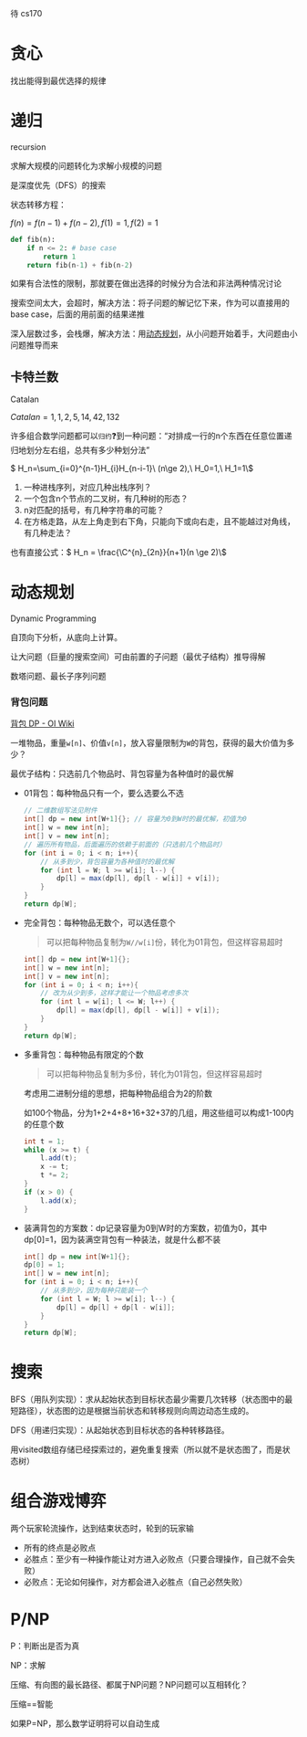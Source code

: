 待 cs170

# 贪心

找出能得到最优选择的规律

# 递归

recursion

求解大规模的问题转化为求解小规模的问题

是深度优先（DFS）的搜索

状态转移方程：

$f(n)=f(n-1)+f(n-2), f(1)=1, f(2)=1$​

```python
def fib(n):
    if n <= 2: # base case
        return 1
    return fib(n-1) + fib(n-2)
```

如果有合法性的限制，那就要在做出选择的时候分为合法和非法两种情况讨论

搜索空间太大，会超时，解决方法：将子问题的解记忆下来，作为可以直接用的base case，后面的用前面的结果递推

深入层数过多，会栈爆，解决方法：用[动态规划](#动态规划)，从小问题开始着手，大问题由小问题推导而来

## 卡特兰数

Catalan

$Catalan = 1,1,2,5,14,42,132$

许多组合数学问题都可以`归约`❓到一种问题：“对排成一行的n个东西在任意位置递归地划分左右组，总共有多少种划分法”

$ H_n=\sum_{i=0}^{n-1}H_{i}H_{n-i-1}\ (n\ge 2),\ H_0=1,\ H_1=1\\$

1. 一种进栈序列，对应几种出栈序列？
2. 一个包含n个节点的二叉树，有几种树的形态？
3. n对匹配的括号，有几种字符串的可能？
4. 在方格走路，从左上角走到右下角，只能向下或向右走，且不能越过对角线，有几种走法？

也有直接公式：$ H_n = \frac{\C^{n}_{2n}}{n+1}(n \ge 2)\\$

# 动态规划

Dynamic Programming

自顶向下分析，从底向上计算。

让大问题（巨量的搜索空间）可由前置的子问题（最优子结构）推导得解

数塔问题、最长子序列问题

### 背包问题

[背包 DP - OI Wiki](https://oi-wiki.org/dp/knapsack/)

一堆物品，重量`w[n]`、价值`v[n]`，放入容量限制为`W`的背包，获得的最大价值为多少？

最优子结构：只选前几个物品时、背包容量为各种值时的最优解

- 01背包：每种物品只有一个，要么选要么不选

  ```java
  // 二维数组写法见附件
  int[] dp = new int[W+1]{}; // 容量为0到W时的最优解，初值为0
  int[] w = new int[n];
  int[] v = new int[n];
  // 遍历所有物品，后面遍历的依赖于前面的（只选前几个物品时）
  for (int i = 0; i < n; i++){
      // 从多到少，背包容量为各种值时的最优解
      for (int l = W; l >= w[i]; l--) {
          dp[l] = max(dp[l], dp[l - w[i]] + v[i]);
      }
  }
  return dp[W];
  ```

- 完全背包：每种物品无数个，可以选任意个

  > 可以把每种物品复制为`W//w[i]`份，转化为01背包，但这样容易超时

  ```java
  int[] dp = new int[W+1]{};
  int[] w = new int[n];
  int[] v = new int[n];
  for (int i = 0; i < n; i++){
      // 改为从少到多，这样才能让一个物品考虑多次
      for (int l = w[i]; l <= W; l++) {
          dp[l] = max(dp[l], dp[l - w[i]] + v[i]);
      }
  }
  return dp[W];
  ```

- 多重背包：每种物品有限定的个数

  > 可以把每种物品复制为多份，转化为01背包，但这样容易超时

  考虑用二进制分组的思想，把每种物品组合为2的阶数

  如100个物品，分为1+2+4+8+16+32+37的几组，用这些组可以构成1-100内的任意个数

  ```java
  int t = 1;
  while (x >= t) {
      l.add(t);
      x -= t;
      t *= 2;
  }
  if (x > 0) {
      l.add(x);
  }
  ```
  
- 装满背包的方案数：dp记录容量为0到W时的方案数，初值为0，其中dp[0]=1，因为装满空背包有一种装法，就是什么都不装

  ```java
  int[] dp = new int[W+1]{};
  dp[0] = 1;
  int[] w = new int[n];
  for (int i = 0; i < n; i++){
      // 从多到少，因为每种只能装一个
      for (int l = W; l >= w[i]; l--) {
          dp[l] = dp[l] + dp[l - w[i]];
      }
  }
  return dp[W];
  ```

  

# 搜索

BFS（用队列实现）：求从起始状态到目标状态最少需要几次转移（状态图中的最短路径），状态图的边是根据当前状态和转移规则向周边动态生成的。

DFS（用递归实现）：从起始状态到目标状态的各种转移路径。

用visited数组存储已经探索过的，避免重复搜索（所以就不是状态图了，而是状态树）

# 组合游戏博弈

两个玩家轮流操作，达到结束状态时，轮到的玩家输

- 所有的终点是必败点
- 必胜点：至少有一种操作能让对方进入必败点（只要合理操作，自己就不会失败）
- 必败点：无论如何操作，对方都会进入必胜点（自己必然失败）

# P/NP

P：判断出是否为真

NP：求解

压缩、有向图的最长路径、都属于NP问题？NP问题可以互相转化？

压缩==智能

如果P=NP，那么数学证明将可以自动生成
